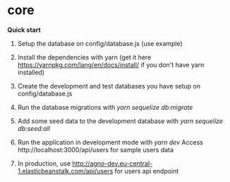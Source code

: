 # core

**Quick start**

1. Setup the database on config/database.js (use example)

2. Install the dependencies with yarn (get it here https://yarnpkg.com/lang/en/docs/install/ if you don't have yarn installed)
3. Create the development and test databases you have setup on config/database.js
4. Run the database migrations with *yarn sequelize db:migrate*
5. Add some seed data to the development database with *yarn sequelize db:seed:all*
6. Run the application in development mode with *yarn dev*
Access http://localhost:3000/api/users for sample users data
7. In production, use http://agno-dev.eu-central-1.elasticbeanstalk.com/api/users for users api endpoint
